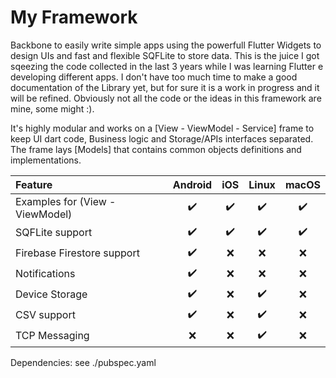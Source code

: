 #  My Framework

Backbone to easily write simple apps using the powerfull Flutter Widgets to design UIs and fast and flexible SQFLite to store data.
This is the juice I got sqeezing the code collected in the last 3 years while I was learning Flutter e developing different apps.
I don't have too much time to make a good documentation of the Library yet, but for sure it is a work in progress and it will be refined.
Obviously not all the code or the ideas in this framework are mine, some might :).

It's highly modular and works on a [View - ViewModel - Service] frame to keep UI dart code, Business logic and Storage/APIs interfaces separated.
The frame lays [Models] that contains common objects definitions and implementations.

| Feature | Android | iOS | Linux | macOS |
| :--- | :---: | :---: | :---: | :---: |
| Examples for (View - ViewModel) | ✔️ | ✔️ | ✔️ | ✔️ |
| SQFLite support | ✔️ | ✔️ | ✔️ | ✔️ |
| Firebase Firestore support | ✔️ | ❌️ | ❌️ | ❌️ |
| Notifications | ✔️ | ❌ | ❌ | ❌️ |
| Device Storage | ✔️ | ❌ | ✔️ | ❌️ |
| CSV support | ✔️ | ❌ | ✔️ | ❌️ |
| TCP Messaging | ❌ | ❌ | ✔️ | ❌️ |

Dependencies: see ./pubspec.yaml
